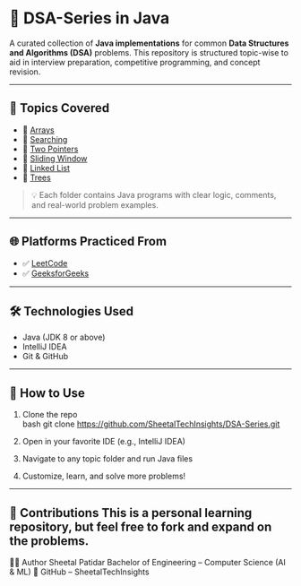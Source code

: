 # 📘 DSA-Series in Java

A curated collection of **Java implementations** for common **Data Structures and Algorithms (DSA)** problems. This repository is structured topic-wise to aid in interview preparation, competitive programming, and concept revision.

---

## 📂 Topics Covered

- 📁 [Arrays](./General-Array-problems)
- 📁 [Searching](./Searching)
-  📁 [Two Pointers](./TwoPointersProblem)
- 📁 [Sliding Window](./PatternSlidingwindow)
- 📁 [Linked List](./PatternLinkedList)
- 📁 [Trees](./PatternBinaryTrees) 

> 💡 Each folder contains Java programs with clear logic, comments, and real-world problem examples.

---

## 🌐 Platforms Practiced From

- ✅ [LeetCode](https://leetcode.com/)
- ✅ [GeeksforGeeks](https://www.geeksforgeeks.org/)


---

## 🛠️ Technologies Used

- Java (JDK 8 or above)
- IntelliJ IDEA 
- Git & GitHub

---

## 🚀 How to Use

1. Clone the repo  
   bash
   git clone https://github.com/SheetalTechInsights/DSA-Series.git

2. Open in your favorite IDE (e.g., IntelliJ IDEA)

3. Navigate to any topic folder and run Java files

4. Customize, learn, and solve more problems!
---
🤝 Contributions
This is a personal learning repository, but feel free to fork and expand on the problems.
---
🧑‍💻 Author
Sheetal Patidar
Bachelor of Engineering – Computer Science (AI & ML)
🔗 GitHub – SheetalTechInsights

   
